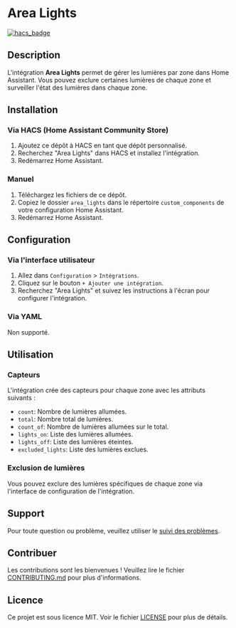 # Area Lights

[![hacs_badge](https://img.shields.io/badge/HACS-Custom-orange.svg)](https://github.com/custom-components/hacs)

## Description

L'intégration **Area Lights** permet de gérer les lumières par zone dans Home Assistant. Vous pouvez exclure certaines lumières de chaque zone et surveiller l'état des lumières dans chaque zone.

## Installation

### Via HACS (Home Assistant Community Store)

1. Ajoutez ce dépôt à HACS en tant que dépôt personnalisé.
2. Recherchez "Area Lights" dans HACS et installez l'intégration.
3. Redémarrez Home Assistant.

### Manuel

1. Téléchargez les fichiers de ce dépôt.
2. Copiez le dossier `area_lights` dans le répertoire `custom_components` de votre configuration Home Assistant.
3. Redémarrez Home Assistant.

## Configuration

### Via l'interface utilisateur

1. Allez dans `Configuration` > `Intégrations`.
2. Cliquez sur le bouton `+ Ajouter une intégration`.
3. Recherchez "Area Lights" et suivez les instructions à l'écran pour configurer l'intégration.

### Via YAML

Non supporté.

## Utilisation

### Capteurs

L'intégration crée des capteurs pour chaque zone avec les attributs suivants :

- `count`: Nombre de lumières allumées.
- `total`: Nombre total de lumières.
- `count_of`: Nombre de lumières allumées sur le total.
- `lights_on`: Liste des lumières allumées.
- `lights_off`: Liste des lumières éteintes.
- `excluded_lights`: Liste des lumières exclues.

### Exclusion de lumières

Vous pouvez exclure des lumières spécifiques de chaque zone via l'interface de configuration de l'intégration.

## Support

Pour toute question ou problème, veuillez utiliser le [suivi des problèmes](https://github.com//Nemesis24/area_lights/issues).

## Contribuer

Les contributions sont les bienvenues ! Veuillez lire le fichier [CONTRIBUTING.md](https://github.com//Nemesis24/area_lights/blob/main/CONTRIBUTING.md) pour plus d'informations.

## Licence

Ce projet est sous licence MIT. Voir le fichier [LICENSE](https://github.com//Nemesis24/area_lights/blob/main/LICENSE) pour plus de détails.